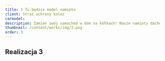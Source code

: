 ```yaml
---
title: 3 Tu będzie model namiotu
client: Straż ochrony kolei
carmodel: 
description: Zamień swój samochód w dom na kółkach! Nasze namioty dachowe to połączenie wygody, trwałości i wolności podróżowania bez ograniczeń.
thumbnail: /content/works/img/3.png
order: 3
---
```


## Realizacja 3


